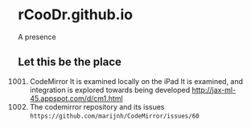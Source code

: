 rCooDr.github.io
================

A presence

## Let this be the place

1001. CodeMirror
      It is examined locally on the iPad
      It is examined, and integration is explored towards being developed
      http://jax-ml-45.appspot.com/d/cm1.html
753.  The codemirror repository and its issues `https://github.com/marijnh/CodeMirror/issues/60`
